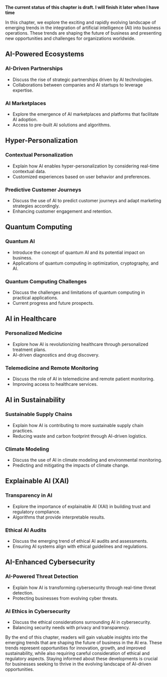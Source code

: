 **The current status of this chapter is draft. I will finish it later when I have time**

In this chapter, we explore the exciting and rapidly evolving landscape of emerging trends in the integration of artificial intelligence (AI) into business operations. These trends are shaping the future of business and presenting new opportunities and challenges for organizations worldwide.

AI-Powered Ecosystems
---------------------

### AI-Driven Partnerships

* Discuss the rise of strategic partnerships driven by AI technologies.
* Collaborations between companies and AI startups to leverage expertise.

### AI Marketplaces

* Explore the emergence of AI marketplaces and platforms that facilitate AI adoption.
* Access to pre-built AI solutions and algorithms.

Hyper-Personalization
---------------------

### Contextual Personalization

* Explain how AI enables hyper-personalization by considering real-time contextual data.
* Customized experiences based on user behavior and preferences.

### Predictive Customer Journeys

* Discuss the use of AI to predict customer journeys and adapt marketing strategies accordingly.
* Enhancing customer engagement and retention.

Quantum Computing
-----------------

### Quantum AI

* Introduce the concept of quantum AI and its potential impact on business.
* Applications of quantum computing in optimization, cryptography, and AI.

### Quantum Computing Challenges

* Discuss the challenges and limitations of quantum computing in practical applications.
* Current progress and future prospects.

AI in Healthcare
----------------

### Personalized Medicine

* Explore how AI is revolutionizing healthcare through personalized treatment plans.
* AI-driven diagnostics and drug discovery.

### Telemedicine and Remote Monitoring

* Discuss the role of AI in telemedicine and remote patient monitoring.
* Improving access to healthcare services.

AI in Sustainability
--------------------

### Sustainable Supply Chains

* Explain how AI is contributing to more sustainable supply chain practices.
* Reducing waste and carbon footprint through AI-driven logistics.

### Climate Modeling

* Discuss the use of AI in climate modeling and environmental monitoring.
* Predicting and mitigating the impacts of climate change.

Explainable AI (XAI)
--------------------

### Transparency in AI

* Explore the importance of explainable AI (XAI) in building trust and regulatory compliance.
* Algorithms that provide interpretable results.

### Ethical AI Audits

* Discuss the emerging trend of ethical AI audits and assessments.
* Ensuring AI systems align with ethical guidelines and regulations.

AI-Enhanced Cybersecurity
-------------------------

### AI-Powered Threat Detection

* Explain how AI is transforming cybersecurity through real-time threat detection.
* Protecting businesses from evolving cyber threats.

### AI Ethics in Cybersecurity

* Discuss the ethical considerations surrounding AI in cybersecurity.
* Balancing security needs with privacy and transparency.

By the end of this chapter, readers will gain valuable insights into the emerging trends that are shaping the future of business in the AI era. These trends represent opportunities for innovation, growth, and improved sustainability, while also requiring careful consideration of ethical and regulatory aspects. Staying informed about these developments is crucial for businesses seeking to thrive in the evolving landscape of AI-driven opportunities.
